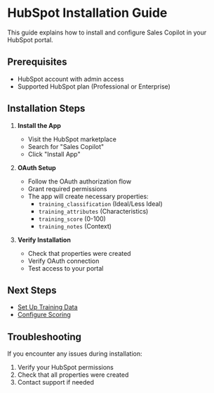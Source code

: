 # HubSpot Installation Guide

This guide explains how to install and configure Sales Copilot in your HubSpot portal.

## Prerequisites

- HubSpot account with admin access
- Supported HubSpot plan (Professional or Enterprise)

## Installation Steps

1. **Install the App**
   - Visit the HubSpot marketplace
   - Search for "Sales Copilot"
   - Click "Install App"

2. **OAuth Setup**
   - Follow the OAuth authorization flow
   - Grant required permissions
   - The app will create necessary properties:
     - `training_classification` (Ideal/Less Ideal)
     - `training_attributes` (Characteristics)
     - `training_score` (0-100)
     - `training_notes` (Context)

3. **Verify Installation**
   - Check that properties were created
   - Verify OAuth connection
   - Test access to your portal

## Next Steps

- [Set Up Training Data](training.md)
- [Configure Scoring](scoring.md)

## Troubleshooting

If you encounter any issues during installation:
1. Verify your HubSpot permissions
2. Check that all properties were created
3. Contact support if needed
